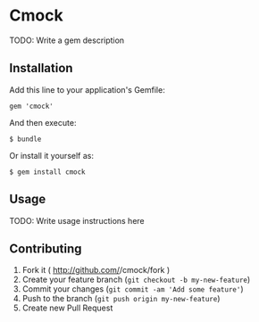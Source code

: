 # Cmock

TODO: Write a gem description

## Installation

Add this line to your application's Gemfile:

    gem 'cmock'

And then execute:

    $ bundle

Or install it yourself as:

    $ gem install cmock

## Usage

TODO: Write usage instructions here

## Contributing

1. Fork it ( http://github.com/<my-github-username>/cmock/fork )
2. Create your feature branch (`git checkout -b my-new-feature`)
3. Commit your changes (`git commit -am 'Add some feature'`)
4. Push to the branch (`git push origin my-new-feature`)
5. Create new Pull Request
